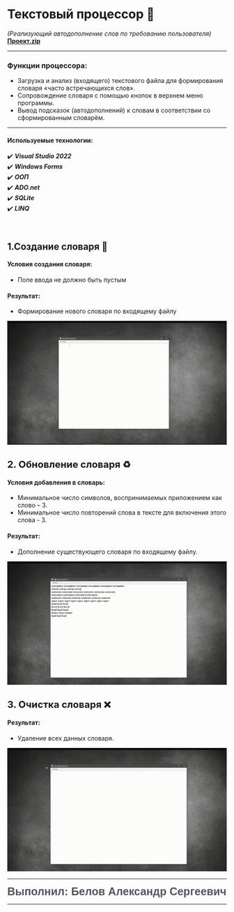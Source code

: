 # Текстовый процессор :page_with_curl:
*(Реализующий автодополнение слов по требованию пользователя)*
**[Проект.zip]([https://disk.yandex.ru/d/eDCh_bWoEpCJ5g](https://disk.yandex.ru/d/77CfvZeBcMatbA))**
____

### Функции процессора:
+ Загрузка и анализ (входящего) текстового файла для формирования словаря «часто встречающихся слов».
+ Сопровождение словаря с помощью кнопок в верхнем меню программы.
+ Вывод подсказок (автодополнений) к словам в соответствии со сформированным словарём.
___
 ####  Используемые технологии: 
:heavy_check_mark: ***Visual Studio 2022*** </br>
:heavy_check_mark:   ***Windows Forms***</br>
:heavy_check_mark:   ***ООП***</br>
:heavy_check_mark:  ***ADO.net***</br>
:heavy_check_mark:   ***SQLite***</br>
:heavy_check_mark:   ***LINQ***

</br>

 ##  1.Создание словаря :hammer:

 #### Условия создания словаря:
   * Поле ввода не должно быть пустым
 #### Результат:
  * Формирование нового словаря по входящему файлу  

<img src="ReadmeContent/Create.gif" Alt="Create">

</br>

## <span style="font-size:22px;font-weight:bold;">2. Обновление словаря</span> :recycle:

#### Условия добавления в словарь:
  * Минимальное число символов, воспринимаемых приложением как слово – 3.
  * Минимальное число повторений слова в тексте для включения этого слова - 3. 
#### Результат:
   * Дополнение существующего словаря по входящему файлу.
 

<img src="ReadmeContent/Refresh.gif" Alt="Refresh">

</br>

## <span style="font-size:22px;font-weight:bold;">3. Очистка  словаря</span> :x:
 
 #### Результат:
   * Удаление всех данных словаря.
<img src="ReadmeContent/Delete.gif" Alt="Delete">


-----
<span style="color: #545463; height:30px; font-size:25px; font-family:COMIC SANS MS,Arial;font-weight:bold;">Выполнил: Белов Александр Сергеевич</span>

----

